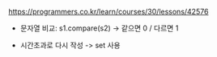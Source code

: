 https://programmers.co.kr/learn/courses/30/lessons/42576

- 문자열 비교: s1.compare(s2) -> 같으면 0 / 다르면 1

- 시간초과로 다시 작성 -> set 사용